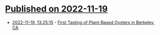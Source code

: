 # [Published on 2022-11-19](index.md)

* [2022-11-19, 13:25:15](https://news.ycombinator.com/item?id=33669817) - [First Tasting of Plant-Based Oysters in Berkeley, CA](https://vegconomist.com/food-and-beverage/meat-and-fish-alternatives/pearlita-first-tasting-oysters/)
